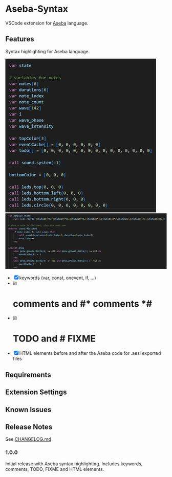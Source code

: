 # Aseba-Syntax

VSCode extension for [Aseba](https://github.com/aseba-community/aseba) language.

## Features

Syntax highlighting for Aseba language.

![Variable declaration](https://github.com/Jiogo18/vscode-aseba-syntax/blob/main/images/sample_var.png?raw=true)
![Event declaration](https://github.com/Jiogo18/vscode-aseba-syntax/blob/main/images/sample_onevent.png?raw=true)

- [x] keywords (var, const, onevent, if, ...)
- [x] # comments and #* comments *#
- [x] # TODO and # FIXME
- [x] HTML elements before and after the Aseba code for .aesl exported files

## Requirements

## Extension Settings

## Known Issues

## Release Notes

See [CHANGELOG.md](CHANGELOG.md)

### 1.0.0

Initial release with Aseba syntax highlighting.
Includes keywords, comments, TODO, FIXME and HTML elements.
